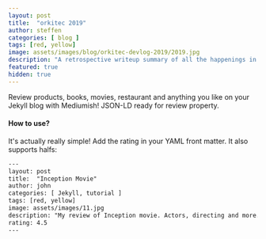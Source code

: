 ```yaml
---
layout: post
title:  "orkitec 2019"
author: steffen
categories: [ blog ]
tags: [red, yellow]
image: assets/images/blog/orkitec-devlog-2019/2019.jpg
description: "A retrospective writeup summary of all the happenings in 2019 as far as i can remember them"
featured: true
hidden: true
---
```


Review products, books, movies, restaurant and anything you like on your Jekyll blog with Mediumish! JSON-LD ready for review property.

#### How to use?

It's actually really simple! Add the rating in your YAML front matter. It also supports halfs:

```html
---
layout: post
title:  "Inception Movie"
author: john
categories: [ Jekyll, tutorial ]
tags: [red, yellow]
image: assets/images/11.jpg
description: "My review of Inception movie. Actors, directing and more."
rating: 4.5
---
```
